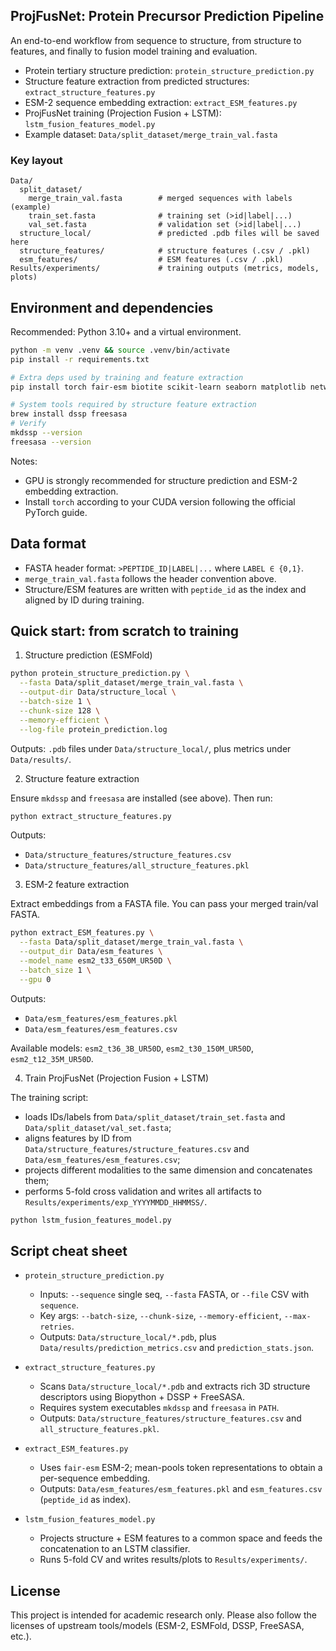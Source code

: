 ## ProjFusNet: Protein Precursor Prediction Pipeline

An end-to-end workflow from sequence to structure, from structure to features, and finally to fusion model training and evaluation.

- Protein tertiary structure prediction: `protein_structure_prediction.py`
- Structure feature extraction from predicted structures: `extract_structure_features.py`
- ESM-2 sequence embedding extraction: `extract_ESM_features.py`
- ProjFusNet training (Projection Fusion + LSTM): `lstm_fusion_features_model.py`
- Example dataset: `Data/split_dataset/merge_train_val.fasta`
### Key layout

```
Data/
  split_dataset/
    merge_train_val.fasta        # merged sequences with labels (example)
    train_set.fasta              # training set (>id|label|...)
    val_set.fasta                # validation set (>id|label|...)
  structure_local/               # predicted .pdb files will be saved here
  structure_features/            # structure features (.csv / .pkl)
  esm_features/                  # ESM features (.csv / .pkl)
Results/experiments/             # training outputs (metrics, models, plots)
```

## Environment and dependencies

Recommended: Python 3.10+ and a virtual environment.

```bash
python -m venv .venv && source .venv/bin/activate
pip install -r requirements.txt

# Extra deps used by training and feature extraction
pip install torch fair-esm biotite scikit-learn seaborn matplotlib networkx python-louvain

# System tools required by structure feature extraction
brew install dssp freesasa
# Verify
mkdssp --version
freesasa --version
```

Notes:
- GPU is strongly recommended for structure prediction and ESM-2 embedding extraction.
- Install `torch` according to your CUDA version following the official PyTorch guide.

## Data format

- FASTA header format: `>PEPTIDE_ID|LABEL|...` where `LABEL ∈ {0,1}`.
- `merge_train_val.fasta` follows the header convention above.
- Structure/ESM features are written with `peptide_id` as the index and aligned by ID during training.

## Quick start: from scratch to training

1) Structure prediction (ESMFold)

```bash
python protein_structure_prediction.py \
  --fasta Data/split_dataset/merge_train_val.fasta \
  --output-dir Data/structure_local \
  --batch-size 1 \
  --chunk-size 128 \
  --memory-efficient \
  --log-file protein_prediction.log
```

Outputs: `.pdb` files under `Data/structure_local/`, plus metrics under `Data/results/`.

2) Structure feature extraction

Ensure `mkdssp` and `freesasa` are installed (see above). Then run:

```bash
python extract_structure_features.py
```

Outputs:
- `Data/structure_features/structure_features.csv`
- `Data/structure_features/all_structure_features.pkl`

3) ESM-2 feature extraction

Extract embeddings from a FASTA file. You can pass your merged train/val FASTA.

```bash
python extract_ESM_features.py \
  --fasta Data/split_dataset/merge_train_val.fasta \
  --output_dir Data/esm_features \
  --model_name esm2_t33_650M_UR50D \
  --batch_size 1 \
  --gpu 0
```

Outputs:
- `Data/esm_features/esm_features.pkl`
- `Data/esm_features/esm_features.csv`

Available models: `esm2_t36_3B_UR50D`, `esm2_t30_150M_UR50D`, `esm2_t12_35M_UR50D`.

4) Train ProjFusNet (Projection Fusion + LSTM)

The training script:
- loads IDs/labels from `Data/split_dataset/train_set.fasta` and `Data/split_dataset/val_set.fasta`;
- aligns features by ID from `Data/structure_features/structure_features.csv` and `Data/esm_features/esm_features.csv`;
- projects different modalities to the same dimension and concatenates them; 
- performs 5-fold cross validation and writes all artifacts to `Results/experiments/exp_YYYYMMDD_HHMMSS/`.

```bash
python lstm_fusion_features_model.py
```

## Script cheat sheet

- `protein_structure_prediction.py`
  - Inputs: `--sequence` single seq, `--fasta` FASTA, or `--file` CSV with `sequence`.
  - Key args: `--batch-size`, `--chunk-size`, `--memory-efficient`, `--max-retries`.
  - Outputs: `Data/structure_local/*.pdb`, plus `Data/results/prediction_metrics.csv` and `prediction_stats.json`.

- `extract_structure_features.py`
  - Scans `Data/structure_local/*.pdb` and extracts rich 3D structure descriptors using Biopython + DSSP + FreeSASA.
  - Requires system executables `mkdssp` and `freesasa` in `PATH`.
  - Outputs: `Data/structure_features/structure_features.csv` and `all_structure_features.pkl`.

- `extract_ESM_features.py`
  - Uses `fair-esm` ESM-2; mean-pools token representations to obtain a per-sequence embedding.
  - Outputs: `Data/esm_features/esm_features.pkl` and `esm_features.csv` (`peptide_id` as index).

- `lstm_fusion_features_model.py`
  - Projects structure + ESM features to a common space and feeds the concatenation to an LSTM classifier.
  - Runs 5-fold CV and writes results/plots to `Results/experiments/`.

## License

This project is intended for academic research only. Please also follow the licenses of upstream tools/models (ESM-2, ESMFold, DSSP, FreeSASA, etc.).